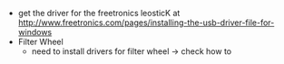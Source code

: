 - get the driver for the freetronics leosticK at  http://www.freetronics.com/pages/installing-the-usb-driver-file-for-windows
- Filter Wheel
	- need to install drivers for filter wheel -> check how to
	